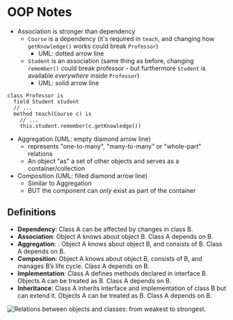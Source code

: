# OOP Notes
- Association is stronger than dependency
  - `Course` is a dependency (it's required in `teach`, and changing how `getKnowledge()` works could break `Professor`)
    - UML: dotted arrow line
  - `Student` is an association (same thing as before, changing `remember()` could break professor - but furthermore `Student` is available _everywhere_ inside `Professor`)
    - UML: solid arrow line
```
class Professor is
  field Student student
  // ...
  method teach(Course c) is
    // ...
    this.student.remember(c.getKnowledge())
```
- Aggregation (UML: empty diamond arrow line)
  - represents "one-to-many", "many-to-many" or "whole-part" relations
  - An object "as" a set of other objects and serves as a container/collection
- Composition (UML: filled diamond arrow line)
  - Similar to Aggregation
  - BUT the component can _only_ exist as part of the container
  
## Definitions
- **Dependency**: Class А can be affected by changes in class B.
- **Association**: Object А knows about object B. Class A depends on B.
- **Aggregation**: : Object А knows about object B, and consists of B. Class A depends on B.
- **Composition**: Object А knows about object B, consists of B, and manages B’s life cycle. Class A depends on B.
- **Implementation**:  Class А defines methods declared in interface B. Objects A can be treated as B. Class A depends on B.
- **Inheritance**: Class А inherits interface and implementation of class B but can extend it. Objects A can be treated as B. Class A depends on B.

![Relations between objects and classes: from weakest to strongest.](https://user-images.githubusercontent.com/8353666/180961378-df424219-cd52-4465-bd6f-abb8daf0889e.png)